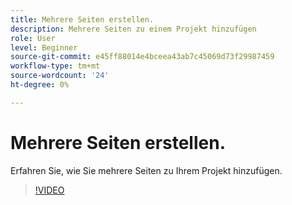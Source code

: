 ```yaml
---
title: Mehrere Seiten erstellen.
description: Mehrere Seiten zu einem Projekt hinzufügen
role: User
level: Beginner
source-git-commit: e45ff88014e4bceea43ab7c45069d73f29987459
workflow-type: tm+mt
source-wordcount: '24'
ht-degree: 0%

---
```


# Mehrere Seiten erstellen.

Erfahren Sie, wie Sie mehrere Seiten zu Ihrem Projekt hinzufügen.

>[!VIDEO](https://video.tv.adobe.com/v/3420215?quality=12&learn=on&hidetitle=true)
